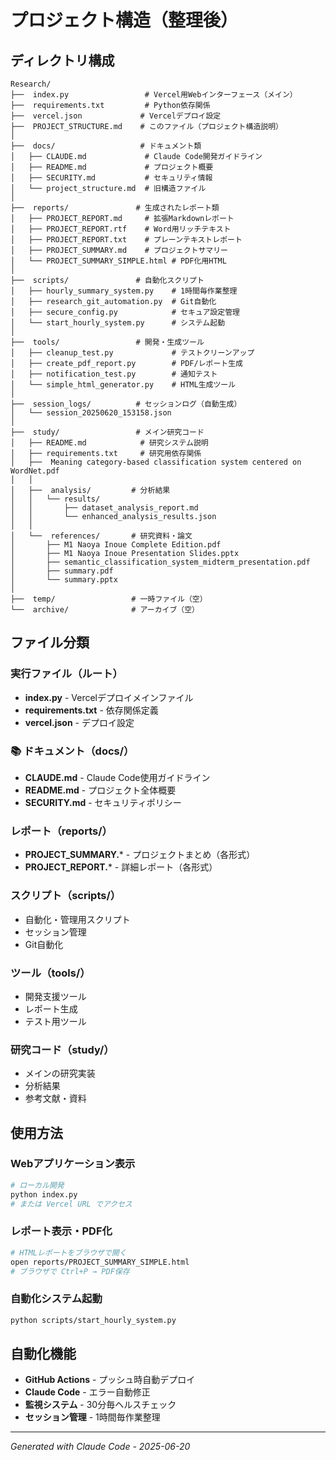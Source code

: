 #  プロジェクト構造（整理後）

## ディレクトリ構成

```
Research/
├──  index.py                 # Vercel用Webインターフェース（メイン）
├──  requirements.txt         # Python依存関係
├──  vercel.json             # Vercelデプロイ設定
├──  PROJECT_STRUCTURE.md    # このファイル（プロジェクト構造説明）
│
├──  docs/                   # ドキュメント類
│   ├── CLAUDE.md             # Claude Code開発ガイドライン
│   ├── README.md             # プロジェクト概要
│   ├── SECURITY.md           # セキュリティ情報
│   └── project_structure.md  # 旧構造ファイル
│
├──  reports/               # 生成されたレポート類
│   ├── PROJECT_REPORT.md     # 拡張Markdownレポート
│   ├── PROJECT_REPORT.rtf    # Word用リッチテキスト
│   ├── PROJECT_REPORT.txt    # プレーンテキストレポート
│   ├── PROJECT_SUMMARY.md    # プロジェクトサマリー
│   └── PROJECT_SUMMARY_SIMPLE.html # PDF化用HTML
│
├──  scripts/               # 自動化スクリプト
│   ├── hourly_summary_system.py    # 1時間毎作業整理
│   ├── research_git_automation.py  # Git自動化
│   ├── secure_config.py            # セキュア設定管理
│   └── start_hourly_system.py      # システム起動
│
├──  tools/                 # 開発・生成ツール
│   ├── cleanup_test.py             # テストクリーンアップ
│   ├── create_pdf_report.py        # PDF/レポート生成
│   ├── notification_test.py        # 通知テスト
│   └── simple_html_generator.py    # HTML生成ツール
│
├──  session_logs/          # セッションログ（自動生成）
│   └── session_20250620_153158.json
│
├──  study/                 # メイン研究コード
│   ├── README.md            # 研究システム説明
│   ├── requirements.txt     # 研究用依存関係
│   ├──  Meaning category-based classification system centered on WordNet.pdf
│   │
│   ├──  analysis/         # 分析結果
│   │   └── results/
│   │       ├── dataset_analysis_report.md
│   │       └── enhanced_analysis_results.json
│   │
│   └──  references/       # 研究資料・論文
│       ├── M1 Naoya Inoue Complete Edition.pdf
│       ├── M1 Naoya Inoue Presentation Slides.pptx
│       ├── semantic_classification_system_midterm_presentation.pdf
│       ├── summary.pdf
│       └── summary.pptx
│
├──  temp/                 # 一時ファイル（空）
└──  archive/              # アーカイブ（空）
```

##  ファイル分類

###  実行ファイル（ルート）
- **index.py** - Vercelデプロイメインファイル
- **requirements.txt** - 依存関係定義
- **vercel.json** - デプロイ設定

### 📚 ドキュメント（docs/）
- **CLAUDE.md** - Claude Code使用ガイドライン
- **README.md** - プロジェクト全体概要
- **SECURITY.md** - セキュリティポリシー

###  レポート（reports/）
- **PROJECT_SUMMARY.*** - プロジェクトまとめ（各形式）
- **PROJECT_REPORT.*** - 詳細レポート（各形式）

###  スクリプト（scripts/）
- 自動化・管理用スクリプト
- セッション管理
- Git自動化

###  ツール（tools/）
- 開発支援ツール
- レポート生成
- テスト用ツール

###  研究コード（study/）
- メインの研究実装
- 分析結果
- 参考文献・資料

##  使用方法

### Webアプリケーション表示
```bash
# ローカル開発
python index.py
# または Vercel URL でアクセス
```

### レポート表示・PDF化
```bash
# HTMLレポートをブラウザで開く
open reports/PROJECT_SUMMARY_SIMPLE.html
# ブラウザで Ctrl+P → PDF保存
```

### 自動化システム起動
```bash
python scripts/start_hourly_system.py
```

##  自動化機能
- **GitHub Actions** - プッシュ時自動デプロイ
- **Claude Code** - エラー自動修正
- **監視システム** - 30分毎ヘルスチェック
- **セッション管理** - 1時間毎作業整理

---
*Generated with Claude Code - 2025-06-20*